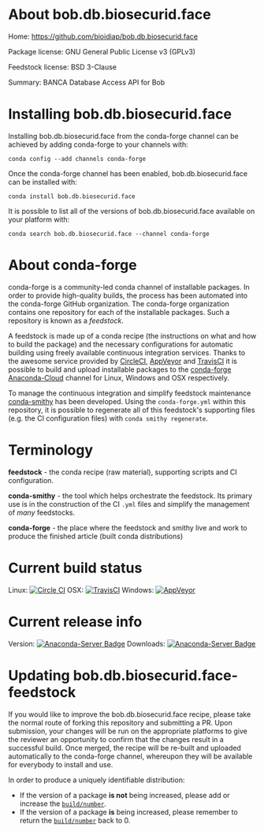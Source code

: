About bob.db.biosecurid.face
============================

Home: https://github.com/bioidiap/bob.db.biosecurid.face

Package license: GNU General Public License v3 (GPLv3)

Feedstock license: BSD 3-Clause

Summary: BANCA Database Access API for Bob



Installing bob.db.biosecurid.face
=================================

Installing bob.db.biosecurid.face from the conda-forge channel can be achieved by adding conda-forge to your channels with:

```
conda config --add channels conda-forge
```

Once the conda-forge channel has been enabled, bob.db.biosecurid.face can be installed with:

```
conda install bob.db.biosecurid.face
```

It is possible to list all of the versions of bob.db.biosecurid.face available on your platform with:

```
conda search bob.db.biosecurid.face --channel conda-forge
```


About conda-forge
=================

conda-forge is a community-led conda channel of installable packages.
In order to provide high-quality builds, the process has been automated into the
conda-forge GitHub organization. The conda-forge organization contains one repository 
for each of the installable packages. Such a repository is known as a *feedstock*.

A feedstock is made up of a conda recipe (the instructions on what and how to build
the package) and the necessary configurations for automatic building using freely
available continuous integration services. Thanks to the awesome service provided by
[CircleCI](https://circleci.com/), [AppVeyor](http://www.appveyor.com/)
and [TravisCI](https://travis-ci.org/) it is possible to build and upload installable
packages to the [conda-forge](https://anaconda.org/conda-forge)
[Anaconda-Cloud](http://docs.anaconda.org/) channel for Linux, Windows and OSX respectively.

To manage the continuous integration and simplify feedstock maintenance
[conda-smithy](http://github.com/conda-forge/conda-smithy) has been developed.
Using the ``conda-forge.yml`` within this repository, it is possible to regenerate all of
this feedstock's supporting files (e.g. the CI configuration files) with ``conda smithy regenerate``.


Terminology
===========

**feedstock** - the conda recipe (raw material), supporting scripts and CI configuration.

**conda-smithy** - the tool which helps orchestrate the feedstock.
                   Its primary use is in the construction of the CI ``.yml`` files
                   and simplify the management of *many* feedstocks.

**conda-forge** - the place where the feedstock and smithy live and work to
                  produce the finished article (built conda distributions)

Current build status
====================
Linux: [![Circle CI](https://circleci.com/gh/conda-forge/bob.db.biosecurid.face-feedstock.svg?style=svg)](https://circleci.com/gh/conda-forge/bob.db.biosecurid.face-feedstock)
OSX: [![TravisCI](https://travis-ci.org/conda-forge/bob.db.biosecurid.face-feedstock.svg?branch=master)](https://travis-ci.org/conda-forge/bob.db.biosecurid.face-feedstock) 
Windows: [![AppVeyor](https://ci.appveyor.com/api/projects/status/github/conda-forge/bob.db.biosecurid.face-feedstock?svg=True)](https://ci.appveyor.com/project/conda-forge/bob.db.biosecurid.face-feedstock/branch/master)

Current release info
====================
Version: [![Anaconda-Server Badge](https://anaconda.org/conda-forge/bob.db.biosecurid.face/badges/version.svg)](https://anaconda.org/conda-forge/bob.db.biosecurid.face)
Downloads: [![Anaconda-Server Badge](https://anaconda.org/conda-forge/bob.db.biosecurid.face/badges/downloads.svg)](https://anaconda.org/conda-forge/bob.db.biosecurid.face)


Updating bob.db.biosecurid.face-feedstock
=========================================

If you would like to improve the bob.db.biosecurid.face recipe, please take the normal
route of forking this repository and submitting a PR. Upon submission, your changes will
be run on the appropriate platforms to give the reviewer an opportunity to confirm that the
changes result in a successful build. Once merged, the recipe will be re-built and uploaded
automatically to the conda-forge channel, whereupon they will be available for everybody to
install and use.

In order to produce a uniquely identifiable distribution:
 * If the version of a package **is not** being increased, please add or increase
   the [``build/number``](http://conda.pydata.org/docs/building/meta-yaml.html#build-number-and-string). 
 * If the version of a package **is** being increased, please remember to return
   the [``build/number``](http://conda.pydata.org/docs/building/meta-yaml.html#build-number-and-string)
   back to 0.
